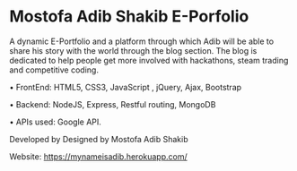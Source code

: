 # Mostofa Adib Shakib E-Porfolio

A dynamic E-Portfolio and a platform through which Adib will be able to share his story with the world through the blog section. The blog is dedicated to help people get more involved with hackathons, steam trading and competitive coding.

• FrontEnd: HTML5, CSS3, JavaScript , jQuery, Ajax, Bootstrap

• Backend: NodeJS, Express, Restful routing, MongoDB

• APIs used: Google API.

Developed by Designed by Mostofa Adib Shakib

Website: https://mynameisadib.herokuapp.com/
